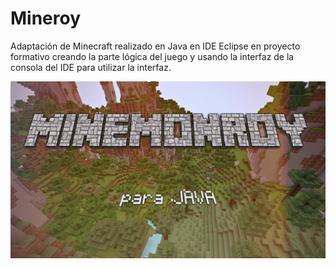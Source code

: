 # Mineroy
Adaptación de Minecraft realizado en Java en IDE Eclipse en proyecto formativo creando la parte lógica del juego y usando la interfaz de la consola del IDE para utilizar la interfaz.

![MineMonroy](https://github.com/Prouly/Mineroy/blob/main/minemonroy.jpg)
